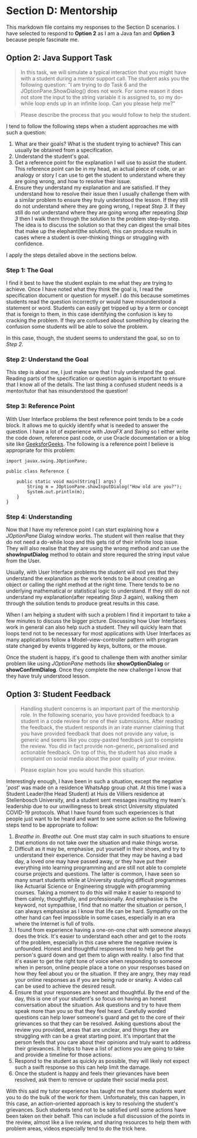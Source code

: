 # Section D: Mentorship

This markdown file contains my responses to the Section D scenarios. I have selected to respond to **Option 2** as I am a Java fan and **Option 3** because people fascinate me.

## Option 2: Java Support Task

>In this task, we will simulate a typical interaction that you might have with a student during a mentor support call.
>The student asks you the following question:
"I am trying to do Task 6 and the JOptionPane.ShowDialog() does not work. For some reason it does not store the input to the string variable it is assigned to, so my do-while loop ends up in an infinite loop. Can you please help me?"

>Please describe the process that you would follow to help the student.


I tend to follow the following steps when a student approaches me with such a question:
1. What are their goals? What is the student trying to achieve? This can usually be obtained from a specification.
2. Understand the student's goal.
3. Get a reference point for the explanation I will use to assist the student. This reference point can be in my head, an actual piece of code, or an analogy or story I can use to get the student to understand where they are going wrong, and how to resolve their issue.
4. Ensure they understand my explanation and are satisfied. If they understand how to resolve their issue then I usually challenge them with a similar problem to ensure they truly understood the lesson. If they still do not understand where they are going wrong, I repeat *Step 3*. If they still do not understand where they are going wrong after repeating *Step 3* then I walk them through the solution to the problem step-by-step. The idea is to discuss the solution so that they can digest the small bites that make up the elephant(the solution), this can produce results in cases where a student is over-thinking things or struggling with confidence.

I apply the steps detailed above in the sections below.

### Step 1: The Goal
I find it best to have the student explain to me what they are trying to achieve. Once I have noted what they think the goal is, I read the specification document or question for myself. I do this because sometimes students read the question incorrectly or would have misunderstood a statement or word. Students can easily get tripped up by a term or concept that is foreign to them, in this case identifying the confusion is key to cracking the problem. If they are confused about something by clearing the confusion some students will be able to solve the problem.

In this case, though, the student seems to understand the goal, so on to *Step 2*.

### Step 2: Understand the Goal
This step is about me, I just make sure that I truly understand the goal. Reading parts of the specification or question again is important to ensure that I know all of the details. The last thing a confused student needs is a mentor/tutor that has misunderstood the question!

### Step 3: Reference Point
With User Interface problems the best reference point tends to be a code block. It allows me to quickly identify what is needed to answer the question. I have a lot of experience with *JavaFX* and *Swing* so I either write the code down, reference past code, or use Oracle documentation or a blog site like [GeeksforGeeks](https://www.geeksforgeeks.org/). The following is a reference point I believe is appropriate for this problem:
```
import javax.swing.JOptionPane;

public class Reference {

    public static void main(String[] args) {
        String m = JOptionPane.showInputDialog("How old are you?");
        System.out.println(m);
    }
}
```

### Step 4: Understanding
Now that I have my reference point I can start explaining how a *JOptionPane* Dialog window works. The student will then realise that they do not need a do-while loop and this gets rid of their infinite loop issue. They will also realise that they are using the wrong method and can use the **showInputDialog** method to obtain and store required the string input value from the User.

Usually, with User Interface problems the student will nod yes that they understand the explanation as the work tends to be about creating an object or calling the right method at the right time. There tends to be no underlying mathematical or statistical logic to understand. If they still do not understand my explanation(after repeating *Step 3* again), walking them through the solution tends to produce great results in this case.

When I am helping a student with such a problem I find it important to take a few minutes to discuss the bigger picture. Discussing how User Interfaces work in general can also help such a student. They will quickly learn that loops tend not to be necessary for most applications with User Interfaces as many applications follow a Model-view-controller pattern with program state changed by events triggered by keys, buttons, or the mouse.

Once the student is happy, it's good to challenge them with another similar problem like using *JOptionPane* methods like **showOptionDialog** or **showConfirmDialog**. Once they complete the new challenge I know that they have truly understood lesson.

## Option 3: Student Feedback

>Handling student concerns is an important part of the mentorship role. In the following scenario, you have provided feedback to a student in a code review for one of their submissions. After reading the feedback, the student responds in an irate manner claiming that you have provided feedback that does not provide any value, is generic and seems like you copy-pasted feedback just to complete the review. You did in fact provide non-generic, personalised and actionable feedback. On top of this, the student has also made a complaint on social media about the poor quality of your review.

> Please explain how you would handle this situation.


Interestingly enough, I have been in such a situation, except the negative '*post*' was made on a residence WhatsApp group chat. At this time I was a Student Leader(the Head Student) at Huis de Villiers residence at Stellenbosch University, and a student sent messages insulting my team's leadership due to our unwillingness to break strict University stipulated COVID-19 protocols. What I have found from such experiences is that people just want to be heard and want to see some action so the following steps tend to be appropriate to follow:
1. *Breathe in. Breathe out.* One must stay calm in such situations to ensure that emotions do not take over the situation and make things worse.
2. Difficult as it may be, emphasise, put yourself in their shoes, and try to understand their experience. Consider that they may be having a bad day, a loved one may have passed away, or they have put their everything into learning programming and are still not able to complete course projects and questions. The latter is common, I have seen so many smart students while at University studying difficult programmes like Actuarial Science or Engineering struggle with programming courses. Taking a moment to do this will make it easier to respond to them calmly, thoughtfully, and professionally. And emphasise is the keyword, not sympathise, I find that no matter the situation or person, I can always emphasise as I know that life can be hard. Sympathy on the other hand can feel impossible in some cases, especially in an era where the Internet is full of trolls.
3. I found from experience having a one-on-one chat with someone always does the trick. It's easier to understand each other and get to the roots of the problem, especially in this case where the negative review is unfounded. Honest and thoughtful responses tend to help get the person's guard down and get them to align with reality. I also find that it's easier to get the right tone of voice when responding to someone when in person, online people place a tone on your responses based on how they feel about you or the situation. If they are angry, they may read your online responses as if you are being rude or snarky. A video call can be used to achieve the desired result.
4. Ensure that your responses are honest and thoughtful. By the end of the day, this is one of your student's so focus on having an honest conversation about the situation. Ask questions and try to have them speak more than you so that they feel heard. Carefully worded questions can help lower someone's guard and get to the core of their grievances so that they can be resolved. Asking questions about the review you provided, areas that are unclear, and things they are struggling with can be a great starting point. It's important that the person feels that you care about their opinions and truly want to address their grievances. It helps to have a list of actions you are going to take and provide a timeline for those actions.
5. Respond to the student as quickly as possible, they will likely not expect such a swift response so this can help limit the damage.
6. Once the student is happy and feels their grievances have been resolved, ask them to remove or update their social media post.

With this said my tutor experience has taught me that some students want you to do the bulk of the work for them. Unfortunately, this can happen, in this case, an action-oriented approach is key to resolving the student's grievances. Such students tend not to be satisfied until some actions have been taken on their behalf. This can include a full discussion of the points in the review, almost like a live review, and sharing resources to help them with problem areas, videos especially tend to do the trick here.
